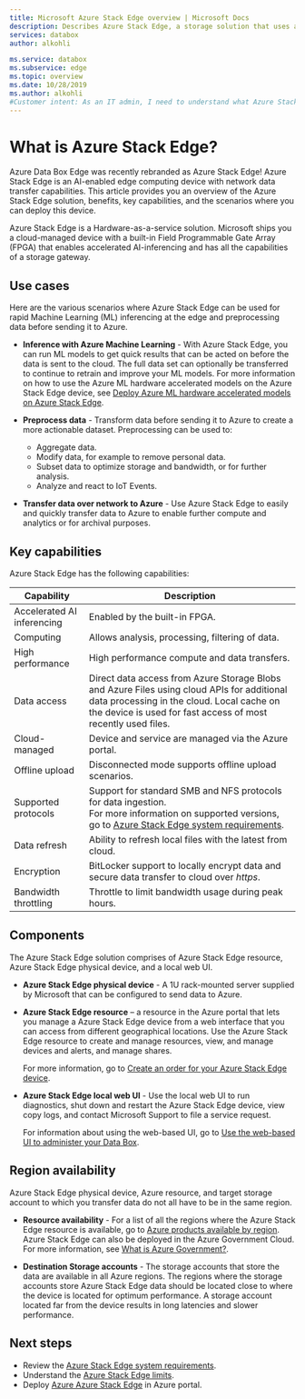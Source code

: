 ```yaml
---
title: Microsoft Azure Stack Edge overview | Microsoft Docs
description: Describes Azure Stack Edge, a storage solution that uses a physical device for network-based transfer into Azure.
services: databox
author: alkohli

ms.service: databox
ms.subservice: edge
ms.topic: overview
ms.date: 10/28/2019
ms.author: alkohli
#Customer intent: As an IT admin, I need to understand what Azure Stack Edge is and how it works so I can use it to process and transform data before sending to Azure.
---
```

# What is Azure Stack Edge? 

Azure Data Box Edge was recently rebranded as Azure Stack Edge! Azure Stack Edge is an AI-enabled edge computing device with network data transfer capabilities. This article provides you an overview of the Azure Stack Edge solution, benefits, key capabilities, and the scenarios where you can deploy this device. 

Azure Stack Edge is a Hardware-as-a-service solution. Microsoft ships you a cloud-managed device with a built-in Field Programmable Gate Array (FPGA) that enables accelerated AI-inferencing and has all the capabilities of a storage gateway. 

## Use cases

Here are the various scenarios where Azure Stack Edge can be used for rapid Machine Learning (ML) inferencing at the edge and preprocessing data before sending it to Azure.

- **Inference with Azure Machine Learning** - With Azure Stack Edge, you can run ML models to get quick results that can be acted on before the data is sent to the cloud. The full data set can optionally be transferred to continue to retrain and improve your ML models. For more information on how to use the Azure ML hardware accelerated models on the Azure Stack Edge device, see 
[Deploy Azure ML hardware accelerated models on Azure Stack Edge](https://docs.microsoft.com/azure/machine-learning/service/how-to-deploy-fpga-web-service#deploy-to-a-local-edge-server).

- **Preprocess data** - Transform data before sending it to Azure to create a more actionable dataset. Preprocessing can be used to: 

    - Aggregate data.
    - Modify data, for example to remove personal data.
    - Subset data to optimize storage and bandwidth, or for further analysis.
    - Analyze and react to IoT Events. 

- **Transfer data over network to Azure** - Use Azure Stack Edge to easily and quickly transfer data to Azure to enable further compute and analytics or for archival purposes. 


## Key capabilities

Azure Stack Edge has the following capabilities:

|Capability |Description  |
|---------|---------|
|Accelerated AI inferencing| Enabled by the built-in FPGA.|
|Computing       |Allows analysis, processing, filtering of data.|
|High performance | High performance compute and data transfers.|
|Data access     | Direct data access from Azure Storage Blobs and Azure Files using cloud APIs for additional data processing in the cloud. Local cache on the device is used for fast access of most recently used files.|
|Cloud-managed     |Device and service are managed via the Azure portal.  |
|Offline upload     | Disconnected mode supports offline upload scenarios.|
|Supported protocols     | Support for standard SMB and NFS protocols for data ingestion. <br> For more information on supported versions, go to [Azure Stack Edge system requirements](data-box-edge-system-requirements.md).|
|Data refresh     | Ability to refresh local files with the latest from cloud.|
|Encryption    | BitLocker support to locally encrypt data and secure data transfer to cloud over *https*.|
|Bandwidth throttling| Throttle to limit bandwidth usage during peak hours.|


## Components

The Azure Stack Edge solution comprises of Azure Stack Edge resource, Azure Stack Edge physical device, and a local web UI.

* **Azure Stack Edge physical device** - A 1U rack-mounted server supplied by Microsoft that can be configured to send data to Azure. 
    
* **Azure Stack Edge resource** – a resource in the Azure portal that lets you manage a Azure Stack Edge device from a web interface that you can access from different geographical locations. Use the Azure Stack Edge resource to create and manage resources, view, and manage devices and alerts, and manage shares.  

    <!--![The Azure Stack Edge service in Azure portal](media/data-box-overview/data-box-Edge-service1.png)-->

    For more information, go to [Create an order for your Azure Stack Edge device](data-box-edge-deploy-prep.md#create-a-new-resource).

* **Azure Stack Edge local web UI** - Use the local web UI to run diagnostics, shut down and restart the Azure Stack Edge device, view copy logs, and contact Microsoft Support to file a service request.

    <!--![The Azure Stack Edge local web UI](media/data-box-Edge-overview/data-box-Edge-local-web-ui.png)-->

    For information about using the web-based UI, go to [Use the web-based UI to administer your Data Box](data-box-edge-manage-access-power-connectivity-mode.md).


## Region availability

Azure Stack Edge physical device, Azure resource, and target storage account to which you transfer data do not all have to be in the same region.

- **Resource availability** - For a list of all the regions where the Azure Stack Edge resource is available, go to [Azure products available by region](https://azure.microsoft.com/global-infrastructure/services/?products=databox&regions=all). Azure Stack Edge can also be deployed in the Azure Government Cloud. For more information, see [What is Azure Government?](https://docs.microsoft.com/azure/azure-government/documentation-government-welcome).
    
- **Destination Storage accounts** - The storage accounts that store the data are available in all Azure regions. The regions where the storage accounts store Azure Stack Edge data should be located close to where the device is located for optimum performance. A storage account located far from the device results in long latencies and slower performance. 


## Next steps

- Review the [Azure Stack Edge system requirements](data-box-edge-system-requirements.md).
- Understand the [Azure Stack Edge limits](data-box-edge-limits.md).
- Deploy [Azure Azure Stack Edge](data-box-edge-deploy-prep.md) in Azure portal.




